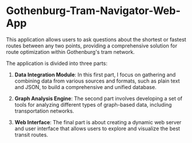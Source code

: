 # Gothenburg-Tram-Navigator-Web-App

This application allows users to ask questions about the shortest or fastest routes between any two points, providing a comprehensive solution for route optimization within Gothenburg's tram network. 

The application is divided into three parts:

1. **Data Integration Module**:  In this first part, I focus on gathering and combining data from various sources and formats, such as plain text and JSON, to build a comprehensive and unified database.

2. **Graph Analysis Engine**: The second part involves developing a set of tools for analyzing different types of graph-based data, including transportation networks.

3. **Web Interface**: The final part is about creating a dynamic web server and user interface that allows users to explore and visualize the best transit routes.




